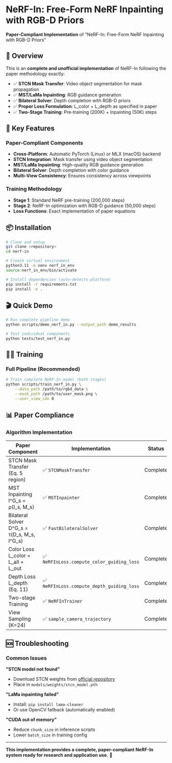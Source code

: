 # NeRF-In: Free-Form NeRF Inpainting with RGB-D Priors

**Paper-Compliant Implementation** of "NeRF-In: Free-Form NeRF Inpainting with RGB-D Priors"

## 🎯 Overview

This is an **complete and unofficial implementation** of NeRF-In following the paper methodology exactly:

- ✅ **STCN Mask Transfer**: Video object segmentation for mask propagation
- ✅ **MST/LaMa Inpainting**: RGB guidance generation
- ✅ **Bilateral Solver**: Depth completion with RGB-D priors  
- ✅ **Proper Loss Formulation**: L_color + L_depth as specified in paper
- ✅ **Two-Stage Training**: Pre-training (200K) + Inpainting (50K) steps

## 🚀 Key Features

### Paper-Compliant Components
- **Cross-Platform**: Automatic PyTorch (Linux) or MLX (macOS) backend
- **STCN Integration**: Mask transfer using video object segmentation
- **MST/LaMa Inpainting**: High-quality RGB guidance generation
- **Bilateral Solver**: Depth completion with color guidance
- **Multi-View Consistency**: Ensures consistency across viewpoints

### Training Methodology
- **Stage 1**: Standard NeRF pre-training (200,000 steps)
- **Stage 2**: NeRF-In optimization with RGB-D guidance (50,000 steps)
- **Loss Functions**: Exact implementation of paper equations

## 📦 Installation

```bash
# Clone and setup
git clone <repository>
cd nerf-in

# Create virtual environment  
python3.11 -m venv nerf_in_env
source nerf_in_env/bin/activate

# Install dependencies (auto-detects platform)
pip install -r requirements.txt
pip install -e .
```

## 🎬 Quick Demo

```bash
# Run complete pipeline demo
python scripts/demo_nerf_in.py --output_path demo_results

# Test individual components
python tests/test_nerf_in.py
```

## 🏃‍♂️ Training

### Full Pipeline (Recommended)
```bash
# Train complete NeRF-In model (both stages)
python scripts/train_nerf_in.py \
    --data_path /path/to/rgbd_data \
    --mask_path /path/to/user_mask.png \
    --user_view_idx 0
```

## 📊 Paper Compliance

### Algorithm Implementation

| Paper Component | Implementation | Status |
|----------------|----------------|---------|
| STCN Mask Transfer (Eq. 5 region) | ✅ `STCNMaskTransfer` | Complete |
| MST Inpainting I^G_s = ρ(I_s, M_s) | ✅ `MSTInpainter` | Complete |
| Bilateral Solver D^G_s = τ(D_s, M_s, I^G_s) | ✅ `FastBilateralSolver` | Complete |
| Color Loss L_color = L_all + L_out | ✅ `NeRFInLoss.compute_color_guiding_loss` | Complete |
| Depth Loss L_depth (Eq. 11) | ✅ `NeRFInLoss.compute_depth_guiding_loss` | Complete |
| Two-stage Training | ✅ `NeRFInTrainer` | Complete |
| View Sampling (K=24) | ✅ `sample_camera_trajectory` | Complete |

## 🆘 Troubleshooting

### Common Issues

**"STCN model not found"**
- Download STCN weights from [official repository](https://github.com/hkchengrex/STCN)
- Place in `models/weights/stcn_model.pth`

**"LaMa inpainting failed"**
- Install: `pip install lama-cleaner`
- Or use OpenCV fallback (automatically enabled)

**"CUDA out of memory"**
- Reduce `chunk_size` in inference scripts
- Lower `batch_size` in training config

---

**This implementation provides a complete, paper-compliant NeRF-In system ready for research and application use.** 🎯
